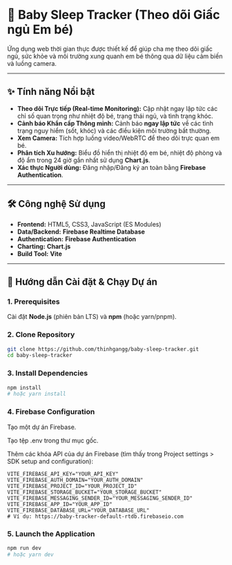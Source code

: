 # 👶 Baby Sleep Tracker (Theo dõi Giấc ngủ Em bé)

Ứng dụng web thời gian thực được thiết kế để giúp cha mẹ theo dõi giấc ngủ, sức khỏe và môi trường xung quanh em bé thông qua dữ liệu cảm biến và luồng camera.

---

## ✨ Tính năng Nổi bật

* **Theo dõi Trực tiếp (Real-time Monitoring):** Cập nhật ngay lập tức các chỉ số quan trọng như nhiệt độ bé, trạng thái ngủ, và tình trạng khóc.
* **Cảnh báo Khẩn cấp Thông minh:** Cảnh báo **ngay lập tức** về các tình trạng nguy hiểm (sốt, khóc) và các điều kiện môi trường bất thường.
* **Xem Camera:** Tích hợp luồng video/WebRTC để theo dõi trực quan em bé.
* **Phân tích Xu hướng:** Biểu đồ hiển thị nhiệt độ em bé, nhiệt độ phòng và độ ẩm trong 24 giờ gần nhất sử dụng **Chart.js**.
* **Xác thực Người dùng:** Đăng nhập/Đăng ký an toàn bằng **Firebase Authentication**.

---

## 🛠️ Công nghệ Sử dụng

* **Frontend:** HTML5, CSS3, JavaScript (ES Modules)
* **Data/Backend:** **Firebase Realtime Database**
* **Authentication:** **Firebase Authentication**
* **Charting:** **Chart.js**
* **Build Tool:** **Vite**

---

## 🚀 Hướng dẫn Cài đặt & Chạy Dự án

### 1. Prerequisites

Cài đặt **Node.js** (phiên bản LTS) và **npm** (hoặc yarn/pnpm).

### 2. Clone Repository

```bash
git clone https://github.com/thinhgangg/baby-sleep-tracker.git
cd baby-sleep-tracker
```

### 3. Install Dependencies

```bash
npm install
# hoặc yarn install
```

### 4. Firebase Configuration

Tạo một dự án Firebase.

Tạo tệp .env trong thư mục gốc.

Thêm các khóa API của dự án Firebase (tìm thấy trong Project settings > SDK setup and configuration):

```env
VITE_FIREBASE_API_KEY="YOUR_API_KEY"
VITE_FIREBASE_AUTH_DOMAIN="YOUR_AUTH_DOMAIN"
VITE_FIREBASE_PROJECT_ID="YOUR_PROJECT_ID"
VITE_FIREBASE_STORAGE_BUCKET="YOUR_STORAGE_BUCKET"
VITE_FIREBASE_MESSAGING_SENDER_ID="YOUR_MESSAGING_SENDER_ID"
VITE_FIREBASE_APP_ID="YOUR_APP_ID"
VITE_FIREBASE_DATABASE_URL="YOUR_DATABASE_URL"
# Ví dụ: https://baby-tracker-default-rtdb.firebaseio.com
```

### 5. Launch the Application
```bash
npm run dev
# hoặc yarn dev
```


